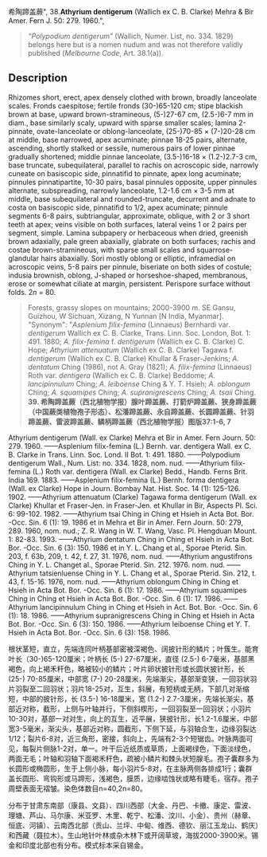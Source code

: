 希陶蹄盖蕨",
38.**Athyrium dentigerum** (Wallich ex C. B. Clarke) Mehra & Bir Amer. Fern J. 50: 279. 1960.",

> *“Polypodium dentigerum”* (Wallich, Numer. List, no. 334. 1829) belongs here but is a nomen nudum and was not therefore validly published (*Melbourne Code*, Art. 38.1(a)).

## Description
Rhizomes short, erect, apex densely clothed with brown, broadly lanceolate scales. Fronds caespitose; fertile fronds (30-)65-120 cm; stipe blackish brown at base, upward brown-stramineous, (5-)27-67 cm, (2.5-)6-7 mm in diam., base similarly scaly, upward with sparse smaller scales; lamina 2-pinnate, ovate-lanceolate or oblong-lanceolate, (25-)70-85 × (7-)20-28 cm at middle, base narrowed, apex acuminate; pinnae 18-25 pairs, alternate, ascending, shortly stalked or sessile, numerous pairs of lower pinnae gradually shortened; middle pinnae lanceolate, (3.5-)16-18 × (1.2-)2.7-3 cm, base truncate, subequilateral, parallel to rachis on acroscopic side, narrowly cuneate on basiscopic side, pinnatifid to pinnate, apex long acuminate; pinnules pinnatipartite, 10-30 pairs, basal pinnules opposite, upper pinnules alternate, subspreading, narrowly lanceolate, 1.2-1.6 cm × 3-5 mm at middle, base subequilateral and rounded-truncate, decurrent and adnate to costa on basiscopic side, pinnatifid to 1/2, apex acuminate; pinnule segments 6-8 pairs, subtriangular, approximate, oblique, with 2 or 3 short teeth at apex; veins visible on both surfaces, lateral veins 1 or 2 pairs per segment, simple. Lamina subpapery or herbaceous when dried, greenish brown adaxially, pale green abaxially, glabrate on both surfaces; rachis and costae brown-stramineous, with sparse small scales and squarrose-glandular hairs abaxially. Sori mostly oblong or elliptic, inframedial on acroscopic veins, 5-8 pairs per pinnule, biseriate on both sides of costule; indusia brownish, oblong, J-shaped or horseshoe-shaped, membranous, erose or somewhat ciliate at margin, persistent. Perispore surface without folds. 2*n* = 80.

> Forests, grassy slopes on mountains; 2000-3900 m. SE Gansu, Guizhou, W Sichuan, Xizang, N Yunnan [N India, Myanmar].
  "Synonym": "*Asplenium filix-femina* (Linnaeus) Bernhardi var. *dentigerum* Wallich ex C. B. Clarke, Trans. Linn. Soc. London, Bot. 1: 491. 1880; *A. filix-femina* f. *dentigerum* (Wallich ex C. B. Clarke) C. Hope; *Athyrium attenuatum* (Wallich ex C. B. Clarke) Tagawa f. *dentigerum* (Wallich ex C. B. Clarke) Khullar &amp; Fraser-Jenkins; *A. dentatum* Ching (1986), not A. Gray (1821); *A. filix-femina* (Linnaeus) Roth var. *dentigera* (Wallich ex C. B. Clarke) Beddome; *A. lancipinnulum* Ching; *A. leiboense* Ching &amp; Y. T. Hsieh; *A. oblongum* Ching; *A.* *squamipes* Ching; *A. supranigrescens* Ching; *A. tsaii* Ching.
**39. 希陶蹄盖蕨（西北植物学报）腺叶蹄盖蕨、打箭炉蹄盖蕨、狭身蹄盖蕨（中国蕨类植物孢子形态）、松潘蹄盖蕨、永自蹄盖蕨、长圆蹄盖蕨、针羽蹄盖蕨、雷波蹄盖蕨、鳞柄蹄盖蕨（西北植物学报）图版37:1-6, 7**

Athyrium dentigerum (Wall. ex Clarke) Mehra et Bir in Amer. Fern Journ. 50: 279. 1960. ——Asplenium filix-femina (L.) Bernh. var. dentigera Wall. ex C. B. Clarke in Trans. Linn. Soc. Lond. II Bot. 1: 491. 1880. ——Polypodium dentigerum Wall., Num. List: no. 334. 1828, nom. nud. ——Athyrium filix-femina (L.) Roth var. dentigera (Wall. ex Clarke) Bedd., Handb. Ferns Brit. India 169. 1883. ——Asplenium filix-femina (L.) Bernh. forma dentigera (Wall. ex Clarke) Hope in Journ. Bombay Nat. Hist. Soc. 14 (1): 125-126. 1902. ——Athyrium attenuatum (Clarke) Tagawa forma dentigerum (Wall. ex Clarke) Khullar et Fraser-Jen. in Fraser-Jen. et Khullar in Bir, Aspects Pl. Sci. 6: 99-102. 1982. ——Athyrium tsai Ching in Ching et Hsieh in Acta Bot. Bor. -Occ. Sin. 6 (1): 19. 1986 et in Mehra et Bir in Amer. Fern Journ. 50: 279, 289. 1960, nom. nud.; Z. R. Wang in W. T. Wang, Vasc. Pl. Hengduan Mount. 1: 82-83. 1993. ——Athyrium dentatum Ching in Ching et Hsieh in Acta Bot. Bor. -Occ. Sin. 6 (3): 150. 1986 et in Y. L. Chang et al., Sporae Pterid. Sin. 203, f. 63b, 209, t. 42, f. 27, 31. 1976, nom. nud. ——Athyrium angustifrons Ching in Y. L. Changet al., Sporae Pterid. Sin. 212. 1976. nom. nud. ——Athyrium tatsienluense Ching in Y. L. Chang et al., Sporae Pterid. Sin. 212, t. 43, f. 15-16. 1976, nom. nud. ——Athyrium oblongum Ching in Ching et Hsieh in Acta Bot. Bor. -Occ. Sin. 6 (1): 17. 1986. ——Athyrium squamipes Ching in Ching et Hsieh in Acta Bot. Bor. -Occ. Sin. 6 (1): 17. 1986. ——Athyrium lancipinnulum Ching in Ching et Hsieh in Act. Bot. Bor. -Occ. Sin. 6 (1): 18. 1986. ——Athyrium supranigrescens Ching in Ching et Hsieh in Acta Bot. Bor. -Occ. Sin. 6 (3): 150. 1986. ——Athyrium leiboense Ching et Y. T. Hsieh in Acta Bot. Bor. -Occ. Sin. 6 (3): 158. 1986.

根状茎短，直立，先端连同叶柄基部密被深褐色、阔披针形的鳞片；叶簇生。能育叶长（30-)65-120厘米；叶柄长 (5-) 27-67厘米，直径 (2.5-) 6-7毫米，基部黑褐色，向上褐禾秆色，略被较小的鳞片；叶片卵状披针形或长圆状披针形，长 (25-) 70-85厘米，中部宽 (7-) 20-28厘米，先端渐尖，基部渐变狭，一回羽状羽片羽裂至二回羽状；羽片18-25对，互生，斜展，有短柄或无柄，下部几对渐缩短，中部的披针形，长 (3.5-) 16-18厘米，宽 (1.2-) 2.7-3厘米，先端长渐尖，基部近对称，截形，上侧与叶轴并行，下侧斜楔形，一回羽裂至一回羽状；小羽片10-30对，基部一对对生，向上的互生，近平展，狭披针形，长1.2-1.6厘米，中部宽3-5毫米，渐尖头，基部近对称，圆截形，下侧下延，与羽轴合生，边缘羽裂达1/12；裂片6-8对，近三角形，密接，斜向上，先端有2-3个短锯齿。叶脉两面可见，每裂片侧脉1-2对，单一。叶干后近纸质或草质，上面褐绿色，下面淡绿色，两面无毛；叶轴和羽轴下面褐禾秆色，疏被小鳞片和棘头状短腺毛。孢子囊群多为长圆形或椭圆形，生于上侧小脉，每小羽片5-8对，在主脉两侧各排成1行；囊群盖长圆形、弯钩形或马蹄形，浅褐色，膜质，边缘啮蚀状或略有睫毛，宿存。孢子周壁表面无褶皱。染色体数目n=40,2n=80。

分布于甘肃东南部（康县、文县）、四川西部（大金、丹巴、卡撤、康定、雷波、理塘、芦山、马尔康、米亚罗、木里、乾宁、松潘、汶川、小金）、贵州（赫章、恒底、河镇）、云南西北部（贡山、兰坪、中甸、维西、德钦、丽江玉龙山、鹤庆）和西藏（聂拉木）。生山地针叶林或杂木林下或开阔草坡，海拔2000-3900米。锡金和印度北部也有分布。模式标本采自锡金。
